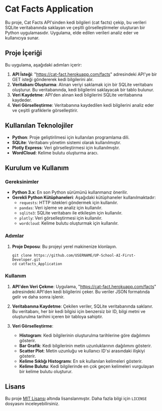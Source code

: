 # Cat Facts Application

Bu proje, Cat Facts API'sinden kedi bilgileri (cat facts) çekip, bu verileri SQLite veritabanında saklayan ve çeşitli görselleştirmeler oluşturan bir Python uygulamasıdır. Uygulama, elde edilen verileri analiz eder ve kullanıcıya sunar.

## Proje İçeriği

Bu uygulama, aşağıdaki adımları içerir:

1. **API İsteği**: "https://cat-fact.herokuapp.com/facts" adresindeki API'ye bir GET isteği göndererek kedi bilgilerini alır.
2. **Veritabanı Oluşturma**: Alınan veriyi saklamak için bir SQLite veritabanı oluşturur. Bu veritabanında, kedi bilgilerini saklayacak bir tablo bulunur.
3. **Veri Kaydetme**: API'den alınan kedi bilgilerini SQLite veritabanına kaydeder.
4. **Veri Görselleştirme**: Veritabanına kaydedilen kedi bilgilerini analiz eder ve çeşitli grafiklerle görselleştirir.

## Kullanılan Teknolojiler

- **Python**: Proje geliştirilmesi için kullanılan programlama dili.
- **SQLite**: Veritabanı yönetim sistemi olarak kullanılmıştır.
- **Plotly Express**: Veri görselleştirmesi için kullanılmıştır.
- **WordCloud**: Kelime bulutu oluşturma aracı.

## Kurulum ve Kullanım

### Gereksinimler

- **Python 3.x**: En son Python sürümünü kullanmanız önerilir.
- **Gerekli Python Kütüphaneleri**: Aşağıdaki kütüphaneler kullanılmaktadır:
  - `requests`: HTTP istekleri göndermek için kullanılır.
  - `pandas`: Veri işleme ve analiz için kullanılır.
  - `sqlite3`: SQLite veritabanı ile etkileşim için kullanılır.
  - `plotly`: Veri görselleştirmesi için kullanılır.
  - `wordcloud`: Kelime bulutu oluşturmak için kullanılır.

### Adımlar

1. **Proje Deposu**: Bu projeyi yerel makinenize klonlayın.
   ```
   git clone https://github.com/USERNAME/UP-School-AI-First-Developer.git
   cd catfacts_Application
   ```

### Kullanım

1. **API'den Veri Çekme**:
   Uygulama, "https://cat-fact.herokuapp.com/facts" adresindeki API'den kedi bilgilerini çeker. Bu veriler JSON formatında gelir ve daha sonra işlenir.

2. **Veritabanına Kaydetme**:
   Çekilen veriler, SQLite veritabanında saklanır. Bu veritabanı, her bir kedi bilgisi için benzersiz bir ID, bilgi metni ve oluşturulma tarihini içeren bir tabloya sahiptir.

3. **Veri Görselleştirme**:
   - **Histogram**: Kedi bilgilerinin oluşturulma tarihlerine göre dağılımını gösterir.
   - **Bar Grafik**: Kedi bilgilerinin metin uzunluklarının dağılımını gösterir.
   - **Scatter Plot**: Metin uzunluğu ve kullanıcı ID'si arasındaki ilişkiyi gösterir.
   - **Kelime Sıklığı Histogramı**: En sık kullanılan kelimeleri gösterir.
   - **Kelime Bulutu**: Kedi bilgilerinde en çok geçen kelimeleri vurgulayan bir kelime bulutu oluşturur.

## Lisans

Bu proje [MIT Lisansı](LICENSE) altında lisanslanmıştır. Daha fazla bilgi için `LICENSE` dosyasını inceleyebilirsiniz.
